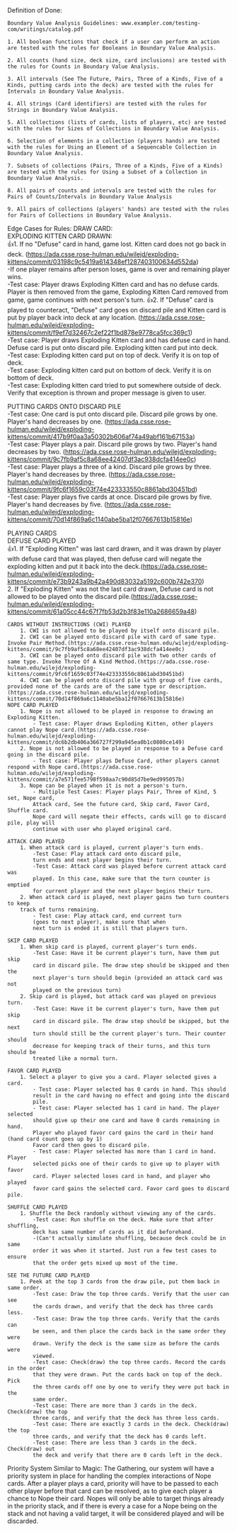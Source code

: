 Definition of Done:

    Boundary Value Analysis Guidelines: www.exampler.com/testing-com/writings/catalog.pdf

    1. All boolean functions that check if a user can perform an action are tested with the rules for Booleans in Boundary Value Analysis.
    
    2. All counts (hand size, deck size, card inclusions) are tested with the rules for Counts in Boundary Value Analysis.
    
    3. All intervals (See The Future, Pairs, Three of a Kinds, Five of a Kinds, putting cards into the deck) are tested with the rules for Intervals in Boundary Value Analysis.
    
    4. All strings (Card identifiers) are tested with the rules for Strings in Boundary Value Analysis.
    
    5. All collections (lists of cards, lists of players, etc) are tested with the rules for Sizes of Collections in Boundary Value Analysis.
    
    6. Selection of elements in a collection (players hands) are tested with the rules for Using an Element of a Sequencable Collection in Boundary Value Analysis.
    
    7. Subsets of collections (Pairs, Three of a Kinds, Five of a Kinds) are tested with the rules for Using a Subset of a Collection in Boundary Value Analysis.
    
    8. All pairs of counts and intervals are tested with the rules for Pairs of Counts/Intervals in Boundary Value Analysis
    
    9. All pairs of collections (players' hands) are tested with the rules for Pairs of Collections in Boundary Value Analysis. 
    
Edge Cases for Rules:
DRAW CARD:  
	EXPLODING KITTEN CARD DRAWN:  
	    :+1:1. If no "Defuse" card in hand, game lost. Kitten card does not go back in deck. (https://ada.csse.rose-hulman.edu/wilejd/exploding-kittens/commit/03198c9c5419a614348ef1287403100634d552da)  
			-If one player remains after person loses, game is over and remaining player wins.  
			-Test case: Player draws Exploding Kitten card and has no defuse cards.
		    Player is then removed from the game, Exploding Kitten Card removed from game, game continues with next person's turn. 
		:+1:2. If "Defuse" card is played to counteract, "Defuse" card goes on discard pile and 
		Kitten card is put by player back into deck at any location. (https://ada.csse.rose-hulman.edu/wilejd/exploding-kittens/commit/f9ef7d32467c2ef22f1bd878e9778ca5fcc369c1)  
			-Test case: Player draws Exploding Kitten card and has defuse card
			in hand. Defuse card is put onto discard pile. Exploding kitten card put into deck.  
				-Test case: Exploding kitten card put on top of deck. Verify it is on top of deck.  
				-Test case: Exploding kitten card put on bottom of deck. Verify it is on bottom of deck.   
				-Test case: Exploding kitten card tried to put somewhere outside of deck. Verify that 
				exception is thrown and proper message is given to user.
				
    
PUTTING CARDS ONTO DISCARD PILE  
	-Test case: One card is put onto discard pile. Discard pile grows by one. Player's
	hand decreases by one. (https://ada.csse.rose-hulman.edu/wilejd/exploding-kittens/commit/417b9f0aa3a50302b606af74a49abf161b67153a)  
	-Test case: Player plays a pair. Discard pile grows by two. Player's hand decreases
	by two. (https://ada.csse.rose-hulman.edu/wilejd/exploding-kittens/commit/9c7fb9af5c8a68ee42407df3ac938dcfa414ee0c)  
	-Test case: Player plays a three of a kind. Discard pile grows by three. Player's
	hand decreases by three. (https://ada.csse.rose-hulman.edu/wilejd/exploding-kittens/commit/9fc6f1659c03f74e423333550c8861abd30451bd)  
	-Test case: Player plays five cards at once. Discard pile grows by five. Player's
	hand decreases by five. (https://ada.csse.rose-hulman.edu/wilejd/exploding-kittens/commit/70d14f869a6c1140abe5ba12f07667613b15816e)  

PLAYING CARDS  
	DEFUSE CARD PLAYED  
		:+1:1. If "Exploding Kitten" was last card drawn, and it was drawn by player with defuse card
		that was played, then defuse card will negate the exploding kitten and put it back into the
		deck.(https://ada.csse.rose-hulman.edu/wilejd/exploding-kittens/commit/e73b9243a9b42a490d83032a5192c600b742e370)  
		2. If "Exploding Kitten" was not the last card drawn, Defuse card is not allowed to be
		played onto the discard pile.(https://ada.csse.rose-hulman.edu/wilejd/exploding-kittens/commit/61a05cc44c67f7fb53d2b3f83e110a2686659a48)  

	CARDS WITHOUT INSTRUCTIONS (CWI) PLAYED  
		1. CWI is not allowed to be played by itself onto discard pile.  
		2. CWI can be played onto discard pile with card of same type. Invoke Pair Method.(https://ada.csse.rose-hulman.edu/wilejd/exploding-kittens/commit/9c7fb9af5c8a68ee42407df3ac938dcfa414ee0c)  
		3. CWI can be played onto discard pile with two other cards of same type. Invoke Three Of A Kind Method.(https://ada.csse.rose-hulman.edu/wilejd/exploding-kittens/commit/9fc6f1659c03f74e423333550c8861abd30451bd)  
		4. CWI can be played onto discard pile with group of five cards, provided none of the cards are of the same type or description.(https://ada.csse.rose-hulman.edu/wilejd/exploding-kittens/commit/70d14f869a6c1140abe5ba12f07667613b15816e)  
	NOPE CARD PLAYED  
		1. Nope is not allowed to be played in response to drawing an Exploding Kitten.  
			- Test case: Player draws Exploding Kitten, other players cannot play Nope card.(https://ada.csse.rose-hulman.edu/wilejd/exploding-kittens/commit/dc6b2db406a366727f299a945ea0b1c0800ce149)  
		2. Nope is not allowed to be played in response to a Defuse card going in the discard pile.  
			- Test case: Player plays Defuse Card, other players cannot respond with Nope card.(https://ada.csse.rose-hulman.edu/wilejd/exploding-kittens/commit/a7e571fee5798f598aa7c90d85d7be9ed995057b)  
		3. Nope can be played when it is not a person's turn.  
			- Multiple Test Cases: Player plays Pair, Three of Kind, 5 set, Nope card,
			Attack card, See the future card, Skip card, Favor Card, Shuffle card.
			Nope card will negate their effects, cards will go to discard pile, play will
			continue with user who played original card.  

	ATTACK CARD PLAYED
		1. When attack card is played, current player's turn ends.
			-Test Case: Play attack card onto discard pile,
			turn ends and next player begins their turn.
			-Test Case: Attack card was played before current attack card was
			played. In this case, make sure that the turn counter is emptied
			for current player and the next player begins their turn.
		2. When attack card is played, next player gains two turn counters to keep
		track of turns remaining.
			- Test case: Play attack card, end current turn 
			(goes to next player), make sure that when
			next turn is ended it is still that players turn.
			
	SKIP CARD PLAYED
		1. When skip card is played, current player's turn ends.
			-Test Case: Have it be current player's turn, have them put skip
			card in discard pile. The draw step should be skipped and then the
			next player's turn should begin (provided an attack card was not 
			played on the previous turn)
		2. Skip card is played, but attack card was played on previous turn.
			-Test Case: Have it be current player's turn, have them put skip
			card in discard pile. The draw step should be skipped, but the next
			turn should still be the current player's turn. Their counter should
			decrease for keeping track of their turns, and this turn should be
			treated like a normal turn.

	FAVOR CARD PLAYED
		1. Select a player to give you a card. Player selected gives a card.
			- Test case: Player selected has 0 cards in hand. This should
			result in the card having no effect and going into the discard
			pile.
			- Test case: Player selected has 1 card in hand. The player selected
			should give up their one card and have 0 cards remaining in hand.
			Player who played favor card gains the card in their hand (hand card count goes up by 1)
			Favor card then goes to discard pile.
			- Test case: Player selected has more than 1 card in hand. Player
			selected picks one of their cards to give up to player with favor
			card. Player selected loses card in hand, and player who played
			favor card gains the selected card. Favor card goes to discard pile.

	SHUFFLE CARD PLAYED
		1. Shuffle the Deck randomly without viewing any of the cards.
			-Test case: Run shuffle on the deck. Make sure that after shuffling,
			deck has same number of cards as it did beforehand.
			-(Can't actually simulate shuffling, because deck could be in same
			order it was when it started. Just run a few test cases to ensure
			that the order gets mixed up most of the time.

	SEE THE FUTURE CARD PLAYED
		1. Peek at the top 3 cards from the draw pile, put them back in same order.
			-Test case: Draw the top three cards. Verify that the user can see
			the cards drawn, and verify that the deck has three cards less.
			-Test case: Draw the top three cards. Verify that the cards can
			be seen, and then place the cards back in the same order they were
			drawn. Verify the deck is the same size as before the cards were
			viewed.
			-Test case: Check(draw) the top three cards. Record the cards in the order
			that they were drawn. Put the cards back on top of the deck. Pick
			the three cards off one by one to verify they were put back in the
			same order.
			-Test case: There are more than 3 cards in the deck. Check(draw) the top 
			three cards, and verify that the deck has three less cards.
			-Test case: There are exactly 3 cards in the deck. Check(draw) the top
			three cards, and verify that the deck has 0 cards left.
			-Test case: There are less than 3 cards in the deck. Check(draw) out
			the deck and verify that there are 0 cards left in the deck.
			
Priority System
    Similar to Magic: The Gathering, our system will have a priority system in place for
        handling the complex interactions of Nope cards. After a player plays a card, 
        priority will have to be passed to each other player before that card can be
        resolved, as to give each player a chance to Nope their card. Nopes will only be
        able to target things already in the priority stack, and if there is every a case
        for a Nope being on the stack and not having a valid target, it will be considered
        played and will be discarded.
